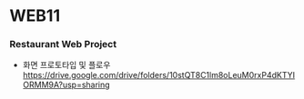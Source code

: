 # WEB11
### Restaurant Web Project

- 화면 프로토타입 및 플로우
https://drive.google.com/drive/folders/10stQT8C1lm8oLeuM0rxP4dKTYIORMM9A?usp=sharing
